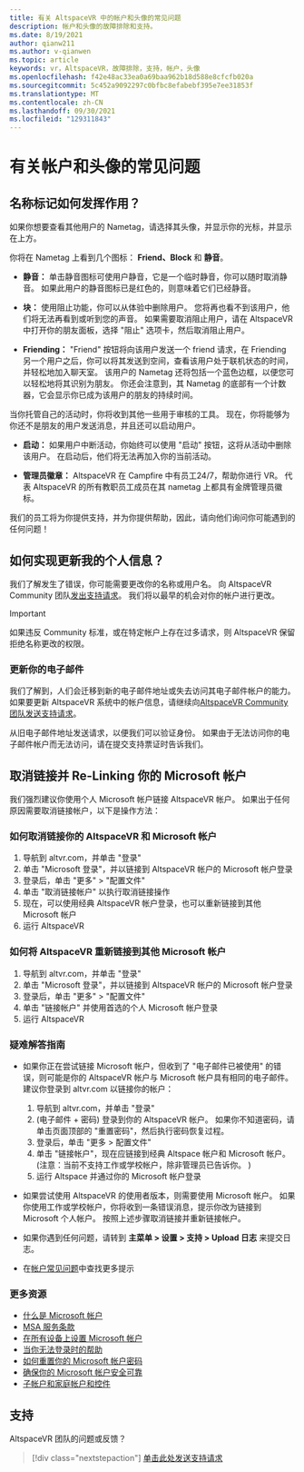 ```yaml
---
title: 有关 AltspaceVR 中的帐户和头像的常见问题
description: 帐户和头像的故障排除和支持。
ms.date: 8/19/2021
author: qianw211
ms.author: v-qianwen
ms.topic: article
keywords: vr，AltspaceVR，故障排除，支持，帐户，头像
ms.openlocfilehash: f42e48ac33ea0a69baa962b18d588e8cfcfb020a
ms.sourcegitcommit: 5c452a9092297c0bfbc8efabebf395e7ee31853f
ms.translationtype: MT
ms.contentlocale: zh-CN
ms.lasthandoff: 09/30/2021
ms.locfileid: "129311843"
---
```

# <a name="frequently-asked-questions-about-accounts-and-avatars"></a>有关帐户和头像的常见问题

## <a name="how-do-nametags-work"></a>名称标记如何发挥作用？

如果你想要查看其他用户的 Nametag，请选择其头像，并显示你的光标，并显示在上方。

你将在 Nametag 上看到几个图标： **Friend、Block** 和 **静音**。

* **静音：** 单击静音图标可使用户静音，它是一个临时静音，你可以随时取消静音。 如果此用户的静音图标已是红色的，则意味着它们已经静音。

* **块：** 使用阻止功能，你可以从体验中删除用户。 您将再也看不到该用户，他们将无法再看到或听到您的声音。 如果需要取消阻止用户，请在 AltspaceVR 中打开你的朋友面板，选择 "阻止" 选项卡，然后取消阻止用户。

* **Friending：** "Friend" 按钮将向该用户发送一个 friend 请求，在 Friending 另一个用户之后，你可以将其发送到空间，查看该用户处于联机状态的时间，并轻松地加入聊天室。 该用户的 Nametag 还将包括一个蓝色边框，以便您可以轻松地将其识别为朋友。 你还会注意到，其 Nametag 的底部有一个计数器，它会显示你已成为该用户的朋友的持续时间。

当你托管自己的活动时，你将收到其他一些用于审核的工具。 现在，你将能够为你还不是朋友的用户发送消息，并且还可以启动用户。

* **启动：** 如果用户中断活动，你始终可以使用 "启动" 按钮，这将从活动中删除该用户。 在启动后，他们将无法再加入你的当前活动。 

* **管理员徽章：** AltspaceVR 在 Campfire 中有员工24/7，帮助你进行 VR。 代表 AltspaceVR 的所有教职员工成员在其 nametag 上都具有金牌管理员徽标。

我们的员工将为你提供支持，并为你提供帮助，因此，请向他们询问你可能遇到的任何问题！

## <a name="how-do-i-update-my-personal-information"></a>如何实现更新我的个人信息？

我们了解发生了错误，你可能需要更改你的名称或用户名。 向 AltspaceVR Community 团队[发出支持请求](https://help.altvr.com/hc/requests/new)。 我们将以最早的机会对你的帐户进行更改。

> [!IMPORTANT]
> 如果违反 Community 标准，或在特定帐户上存在过多请求，则 AltspaceVR 保留拒绝名称更改的权限。

### <a name="updating-your-email"></a>更新你的电子邮件

我们了解到，人们会迁移到新的电子邮件地址或失去访问其电子邮件帐户的能力。 如果要更新 AltspaceVR 系统中的帐户信息，请继续向[AltspaceVR Community 团队发送支持请求](https://help.altvr.com/hc/requests/new)。 

从旧电子邮件地址发送请求，以便我们可以验证身份。 如果由于无法访问你的电子邮件帐户而无法访问，请在提交支持票证时告诉我们。

## <a name="unlinking-and-re-linking-your-microsoft-account"></a>取消链接并 Re-Linking 你的 Microsoft 帐户

我们强烈建议你使用个人 Microsoft 帐户链接 AltspaceVR 帐户。 如果出于任何原因需要取消链接帐户，以下是操作方法：

### <a name="how-to-unlink-your-altspacevr-and-microsoft-accounts"></a>如何取消链接你的 AltspaceVR 和 Microsoft 帐户

1. 导航到 altvr.com，并单击 "登录"
2. 单击 "Microsoft 登录"，并以链接到 AltspaceVR 帐户的 Microsoft 帐户登录
3. 登录后，单击 "更多" > "配置文件"
4. 单击 "取消链接帐户" 以执行取消链接操作
5. 现在，可以使用经典 AltspaceVR 帐户登录，也可以重新链接到其他 Microsoft 帐户
6. 运行 AltspaceVR


### <a name="how-to-re-link-your-altspacevr-to-another-microsoft-account"></a>如何将 AltspaceVR 重新链接到其他 Microsoft 帐户

1. 导航到 altvr.com，并单击 "登录"
2. 单击 "Microsoft 登录"，并以链接到 AltspaceVR 帐户的 Microsoft 帐户登录
3. 登录后，单击 "更多" > "配置文件"
5. 单击 "链接帐户" 并使用首选的个人 Microsoft 帐户登录
6. 运行 AltspaceVR


### <a name="troubleshooting-tips"></a>疑难解答指南

* 如果你正在尝试链接 Microsoft 帐户，但收到了 "电子邮件已被使用" 的错误，则可能是你的 AltspaceVR 帐户与 Microsoft 帐户具有相同的电子邮件。 建议你登录到 altvr.com 以链接你的帐户：
    1. 导航到 altvr.com，并单击 "登录"
    2.  (电子邮件 + 密码) 登录到你的 AltspaceVR 帐户。 如果你不知道密码，请单击页面顶部的 "重置密码"，然后执行密码恢复过程。 
    3. 登录后，单击 "更多 > 配置文件"
    4. 单击 "链接帐户"，现在应链接到经典 Altspace 帐户和 Microsoft 帐户。  (注意：当前不支持工作或学校帐户，除非管理员已告诉你。 ) 
    5. 运行 Altspace 并通过你的 Microsoft 帐户登录
    
* 如果尝试使用 AltspaceVR 的使用者版本，则需要使用 Microsoft 帐户。 如果你使用工作或学校帐户，你将收到一条错误消息，提示你改为链接到 Microsoft 个人帐户。 按照上述步骤取消链接并重新链接帐户。 

* 如果你遇到任何问题，请转到 **主菜单 > 设置 > 支持 > Upload 日志** 来提交日志。

* 在[帐户常见问题](../getting-started/creating-and-linking-accounts.md)中查找更多提示


### <a name="more-resources"></a>更多资源

* [什么是 Microsoft 帐户](https://account.microsoft.com/account?lang=)
* [MSA 服务条款](https://www.microsoft.com/servicesagreement/)
* [在所有设备上设置 Microsoft 帐户](https://account.microsoft.com/account/connect-devices)
* [当你无法登录时的帮助](https://support.microsoft.com//account-billing/when-you-can-t-sign-in-to-your-microsoft-account-475c9b5c-8c25-49f1-9c2d-c64b7072e735)
* [如何重置你的 Microsoft 帐户密码](https://support.microsoft.com//account-billing/how-to-reset-your-microsoft-account-password-eff4f067-5042-c1a3-fe72-b04d60556c37)
* [确保你的 Microsoft 帐户安全可靠](https://support.microsoft.com//account-billing/how-to-help-keep-your-microsoft-account-safe-and-secure-628538c2-7006-33bb-5ef4-c917657362b9)
* [子帐户和家庭帐户和控件](https://account.microsoft.com/family/about?refd=www.microsoft.com&ru=https:%2F%2Faccount.microsoft.com%2Ffamily%3Frefd%3Dwww.microsoft.com)

## <a name="support"></a>支持

AltspaceVR 团队的问题或反馈？ 

> [!div class="nextstepaction"]
> [单击此处发送支持请求](https://help.altvr.com/hc/requests/new)